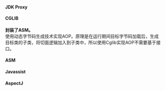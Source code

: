 #### JDK Proxy

#### CGLIB
**封装了ASM。**  
 使用动态字节码生成技术实现AOP。原理是在运行期间目标字节码加载后，生成目标类的子类，将切面逻辑加入到子类中，所以使用Cglib实现AOP不需要基于接口。

#### ASM

#### Javassist

#### AspectJ